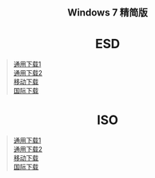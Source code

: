 ## <center>Windows 7 精简版</center>
# <center>ESD</center>
>[通用下载1](https://download1.fuibafuyu.top/d/123/System/Windows/Lite/Win7-Lite-ALPHA210228.esd "nya~")<br>
>[通用下载2](https://download.fuibafuyu.top/Ali/System/Windows/Lite/Win7-Lite-ALPHA210228.esd "nya~")<br>
>[移动下载](https://download1.fuibafuyu.top/d/139/System/Windows/Lite/Win7-Lite-ALPHA210228.esd "nya~")<br>
>[国际下载](https://download.fuibafuyu.top/OD/System/Windows/Lite/Win7-Lite-ALPHA210228.esd "nya~")
# <center>ISO</center>
>[通用下载1](https://download1.fuibafuyu.top/d/123/System/Windows/Lite/Win7-Lite-ALPHA210228.iso "nya~")<br>
>[通用下载2](https://download.fuibafuyu.top/Ali/System/Windows/Lite/Win7-Lite-ALPHA210228.iso "nya~")<br>
>[移动下载](https://download1.fuibafuyu.top/d/139/System/Windows/Lite/Win7-Lite-ALPHA210228.iso "nya~")<br>
>[国际下载](https://download.fuibafuyu.top/OD/System/Windows/Lite/Win7-Lite-ALPHA210228.iso "nya~")
